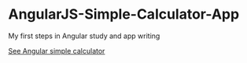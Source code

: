 # AngularJS-Simple-Calculator-App

My first steps in Angular study and app writing

<a href="https://matutamiller.github.io/AngularJS-Simple-Calculator-App/">See Angular simple calculator<a>
